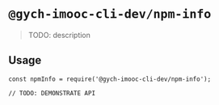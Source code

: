 # `@gych-imooc-cli-dev/npm-info`

> TODO: description

## Usage

```
const npmInfo = require('@gych-imooc-cli-dev/npm-info');

// TODO: DEMONSTRATE API
```
